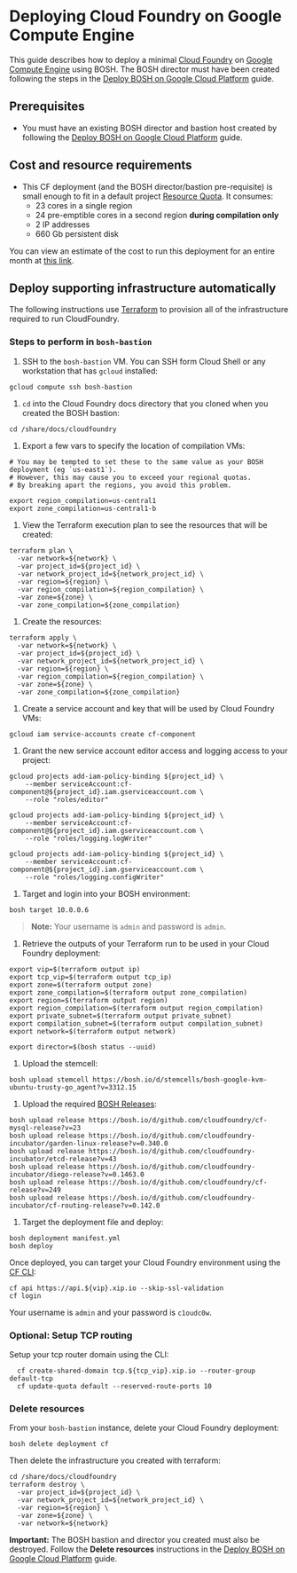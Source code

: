 # Deploying Cloud Foundry on Google Compute Engine

This guide describes how to deploy a minimal [Cloud Foundry](https://www.cloudfoundry.org/) on [Google Compute Engine](https://cloud.google.com/) using BOSH. The BOSH director must have been created following the steps in the [Deploy BOSH on Google Cloud Platform](../bosh/README.md) guide.

## Prerequisites

* You must have an existing BOSH director and bastion host created by following the [Deploy BOSH on Google Cloud Platform](../bosh/README.md) guide.

## Cost and resource requirements

* This CF deployment (and the BOSH director/bastion pre-requisite) is small enough to fit in a default project [Resource Quota](https://cloud.google.com/compute/docs/resource-quotas). It consumes:
    - 23 cores in a single region
    - 24 pre-emptible cores in a second region **during compilation only**
    - 2 IP addresses
    - 660 Gb persistent disk

You can view an estimate of the cost to run this deployment for an entire month at [this link](https://cloud.google.com/products/calculator/#id=8de9b03b-79b9-4b0a-9d26-01dc4b40937f).

## Deploy supporting infrastructure automatically

The following instructions use [Terraform](terraform.io) to provision all of the infrastructure required to run CloudFoundry.

### Steps to perform in `bosh-bastion`

1. SSH to the `bosh-bastion` VM. You can SSH form Cloud Shell or any workstation that has `gcloud` installed:

  ```
  gcloud compute ssh bosh-bastion
  ```

1. `cd` into the Cloud Foundry docs directory that you cloned when you created the BOSH bastion:

  ```
  cd /share/docs/cloudfoundry
  ```

1. Export a few vars to specify the location of compilation VMs:

  ```
  # You may be tempted to set these to the same value as your BOSH deployment (eg `us-east1`). 
  # However, this may cause you to exceed your regional quotas. 
  # By breaking apart the regions, you avoid this problem.

  export region_compilation=us-central1
  export zone_compilation=us-central1-b
  ```

1. View the Terraform execution plan to see the resources that will be created:

  ```
  terraform plan \
    -var network=${network} \
    -var project_id=${project_id} \
    -var network_project_id=${network_project_id} \
    -var region=${region} \
    -var region_compilation=${region_compilation} \
    -var zone=${zone} \
    -var zone_compilation=${zone_compilation}
  ```

1. Create the resources:

  ```
  terraform apply \
    -var network=${network} \
    -var project_id=${project_id} \
    -var network_project_id=${network_project_id} \
    -var region=${region} \
    -var region_compilation=${region_compilation} \
    -var zone=${zone} \
    -var zone_compilation=${zone_compilation}
  ```

1. Create a service account and key that will be used by Cloud Foundry VMs:

  ```
  gcloud iam service-accounts create cf-component
  ```

1. Grant the new service account editor access and logging access to your project:

  ```
  gcloud projects add-iam-policy-binding ${project_id} \
      --member serviceAccount:cf-component@${project_id}.iam.gserviceaccount.com \
      --role "roles/editor"
      
  gcloud projects add-iam-policy-binding ${project_id} \
      --member serviceAccount:cf-component@${project_id}.iam.gserviceaccount.com \
      --role "roles/logging.logWriter"
      
  gcloud projects add-iam-policy-binding ${project_id} \
      --member serviceAccount:cf-component@${project_id}.iam.gserviceaccount.com \
      --role "roles/logging.configWriter"
  ```

1. Target and login into your BOSH environment:

  ```
  bosh target 10.0.0.6
  ```

  > **Note:** Your username is `admin` and password is `admin`.

1. Retrieve the outputs of your Terraform run to be used in your Cloud Foundry deployment:

  ```
  export vip=$(terraform output ip)
  export tcp_vip=$(terraform output tcp_ip)
  export zone=$(terraform output zone)
  export zone_compilation=$(terraform output zone_compilation)
  export region=$(terraform output region)
  export region_compilation=$(terraform output region_compilation)
  export private_subnet=$(terraform output private_subnet)
  export compilation_subnet=$(terraform output compilation_subnet)
  export network=$(terraform output network)

  export director=$(bosh status --uuid)
  ```

1. Upload the stemcell:

  ```
  bosh upload stemcell https://bosh.io/d/stemcells/bosh-google-kvm-ubuntu-trusty-go_agent?v=3312.15
  ```

1. Upload the required [BOSH Releases](http://bosh.io/docs/release.html):

  ```
  bosh upload release https://bosh.io/d/github.com/cloudfoundry/cf-mysql-release?v=23
  bosh upload release https://bosh.io/d/github.com/cloudfoundry-incubator/garden-linux-release?v=0.340.0
  bosh upload release https://bosh.io/d/github.com/cloudfoundry-incubator/etcd-release?v=43
  bosh upload release https://bosh.io/d/github.com/cloudfoundry-incubator/diego-release?v=0.1463.0
  bosh upload release https://bosh.io/d/github.com/cloudfoundry/cf-release?v=249
  bosh upload release https://bosh.io/d/github.com/cloudfoundry-incubator/cf-routing-release?v=0.142.0
  ```

1. Target the deployment file and deploy:

  ```
  bosh deployment manifest.yml
  bosh deploy
  ```

Once deployed, you can target your Cloud Foundry environment using the [CF CLI](http://docs.cloudfoundry.org/cf-cli/):

  ```
  cf api https://api.${vip}.xip.io --skip-ssl-validation
  cf login
  ```

Your username is `admin` and your password is `c1oudc0w`.

### Optional: Setup TCP routing
Setup your tcp router domain using the CLI:
```
  cf create-shared-domain tcp.${tcp_vip}.xip.io --router-group default-tcp
  cf update-quota default --reserved-route-ports 10
```

### Delete resources

From your `bosh-bastion` instance, delete your Cloud Foundry deployment:

  ```
  bosh delete deployment cf
  ```

Then delete the infrastructure you created with terraform:
  ```
  cd /share/docs/cloudfoundry
  terraform destroy \
    -var project_id=${project_id} \
    -var network_project_id=${network_project_id} \
    -var region=${region} \
    -var zone=${zone} \
    -var network=${network}
  ```

**Important:** The BOSH bastion and director you created must also be destroyed. Follow the **Delete resources** instructions in the [Deploy BOSH on Google Cloud Platform](../bosh/README.md) guide.
